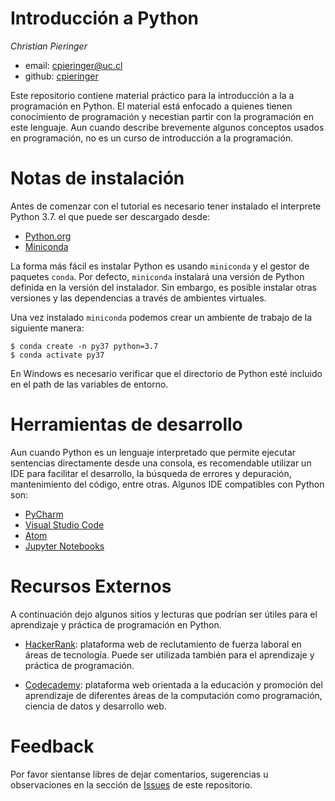 # Introducción a Python

*Christian Pieringer*
- email: cpieringer@uc.cl
- github: [cpieringer](https://github.com/cpieringer)

Este repositorio contiene material práctico para la introducción a la a programación en Python. El material está enfocado a quienes tienen conocimiento de programación y necestian partir con la programación en este lenguaje. Aun cuando describe brevemente algunos conceptos usados en programación, no es un curso de introducción a la programación.

# Notas de instalación
Antes de comenzar con el tutorial es necesario tener instalado el interprete Python 3.7. el que puede ser descargado desde:

- [Python.org](www.python.org)
- [Miniconda](https://docs.conda.io/en/latest/miniconda.html)

La forma más fácil es instalar Python es usando `miniconda` y el gestor de paquetes `conda`. Por defecto, `miniconda` instalará una versión de Python definida en la versión del instalador. Sin embargo, es posible instalar otras versiones y las dependencias a través de ambientes virtuales.

Una vez instalado `miniconda` podemos crear un ambiente de trabajo de la siguiente manera:

```shell
$ conda create -n py37 python=3.7
$ conda activate py37
```

En Windows es necesario verificar que el directorio de Python esté incluido en el path de las variables de entorno.

# Herramientas de desarrollo
Aun cuando Python es un lenguaje interpretado que permite ejecutar sentencias directamente desde una consola, es recomendable utilizar un IDE para facilitar el desarrollo, la búsqueda de errores y depuración, mantenimiento del código, entre otras. Algunos IDE compatibles con Python son:

- [PyCharm](https://www.jetbrains.com/es-es/pycharm/)
- [Visual Studio Code](https://code.visualstudio.com/)
- [Atom](https://atom.io/)
- [Jupyter Notebooks](https://jupyter.org/)

# Recursos Externos
A continuación dejo algunos sitios y lecturas que podrían ser útiles para el aprendizaje y práctica de programación en Python.

- [HackerRank](http://www.hackerrank.com): plataforma web de reclutamiento de fuerza laboral en áreas de tecnología. Puede ser utilizada también para el aprendizaje y práctica de programación.

- [Codecademy](https://www.codecademy.com/): plataforma web orientada a la educación y promoción del aprendizaje de diferentes áreas de la computación como programación, ciencia de datos y desarrollo web.

# Feedback
Por favor sientanse libres de dejar comentarios, sugerencias u observaciones en la sección de [Issues](https://github.com/cpieringer/intro_python/issues) de este repositorio.
